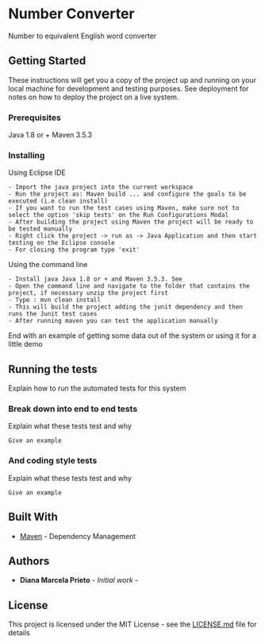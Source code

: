 # Number Converter

Number to equivalent English word converter

## Getting Started

These instructions will get you a copy of the project up and running on your local machine for development and testing purposes. 
See deployment for notes on how to deploy the project on a live system.

### Prerequisites

Java 1.8 or +
Maven 3.5.3


### Installing

Using Eclipse IDE

```
- Import the java project into the current workspace
- Run the project as: Maven build ... and configure the goals to be executed (i.e clean install)
- If you want to run the test cases using Maven, make sure not to select the option 'skip tests' on the Run Configurations Modal
- After building the project using Maven the project will be ready to be tested manually
- Right click the project -> run as -> Java Application and then start testing on the Eclipse console
- For closing the program type 'exit'
```

Using the command line

```
- Install java Java 1.8 or + and Maven 3.5.3. See 
- Open the command line and navigate to the folder that contains the project, if necessary unzip the project first
- Type : mvn clean install
- This will build the project adding the junit dependency and then runs the Junit test cases
- After running maven you can test the application manually
```

End with an example of getting some data out of the system or using it for a little demo

## Running the tests

Explain how to run the automated tests for this system

### Break down into end to end tests

Explain what these tests test and why

```
Give an example
```

### And coding style tests

Explain what these tests test and why

```
Give an example
```


## Built With

* [Maven](https://maven.apache.org/) - Dependency Management


## Authors

* **Diana Marcela Prieto** - *Initial work* - 

## License

This project is licensed under the MIT License - see the [LICENSE.md](LICENSE.md) file for details

